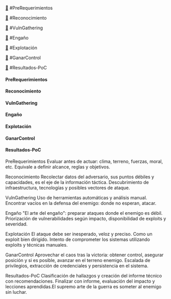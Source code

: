[🦔](#PreRequerimientos) #PreRequerimientos

[🦔](#Reconocimiento) #Reconocimiento

[🦔](#VulnGathering) #VulnGathering

[🦔](#Engaño) #Engaño

[🦔](#Explotación) #Explotación

[🦔](#GanarControl) #GanarControl

[🦔](#Resultados-PoC) #Resultados-PoC

#### PreRequerimientos
#### Reconocimiento
#### VulnGathering
#### Engaño
#### Explotación
#### GanarControl
#### Resultados-PoC


PreRequerimientos
Evaluar antes de actuar: clima, terreno, fuerzas, moral, etc. Equivale a definir alcance, reglas y objetivos.

Reconocimiento
Recolectar datos del adversario, sus puntos débiles y capacidades, es el eje de la información táctica.
Descubrimiento de infraestructura, tecnologías y posibles vectores de ataque.

VulnGathering
Uso de herramientas automáticas y análisis manual.
Encontrar vacíos en la defensa del enemigo: donde no esperan, atacar.

Engaño
"El arte del engaño": preparar ataques donde el enemigo es débil.
Priorización de vulnerabilidades según impacto, disponibilidad de exploits y severidad.

Explotación
El ataque debe ser inesperado, veloz y preciso. Como un exploit bien dirigido.
Intento de comprometer los sistemas utilizando exploits y técnicas manuales.

GanarControl
Aprovechar el caos tras la victoria: obtener control, asegurar posición y si es posible, avanzar en el terreno enemigo.
Escalada de privilegios, extracción de credenciales y persistencia en el sistema.

Resultados-PoC
Clasificación de hallazgos y creación del informe técnico con recomendaciones.
Finalizar con informe, evaluación del impacto y lecciones aprendidas.El supremo arte de la guerra es someter al enemigo sin luchar.